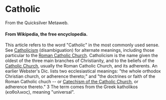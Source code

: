
# Catholic

From the Quicksilver Metaweb.



#### From Wikipedia, the free encyclopedia.

 
This article refers to the word "Catholic" in the most commonly used sense. See [Catholicism](/catholicism) (disambiguation) for alternate meanings, including those particular to the [Roman Catholic Church](/roman-catholic-church). Catholicism is the name given the oldest of the three main branches of Christianity, and to the beliefs of the [Catholic Church](/catholic-church), usually the Roman Catholic Church, and its adherents. An earlier Webster's Dic. lists two ecclesiastical meanings: "the whole orthodox Christian church, or adherence thereto;" and "the doctrines or faith of the Roman Catholic chuch -- or [Catechism of the Catholic Church](/catechism-of-the-catholic-church), or adherence thereto." 3 The term comes from the Greek katholikos (καθολικος), meaning "universal".

